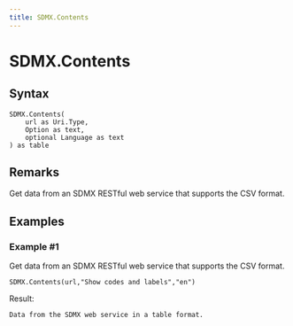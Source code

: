```yaml
---
title: SDMX.Contents
---
```


# SDMX.Contents



## Syntax

```powerquery
SDMX.Contents(
    url as Uri.Type,
    Option as text,
    optional Language as text
) as table
```


## Remarks

Get data from an SDMX RESTful web service that supports the CSV format.


## Examples

### Example #1 
Get data from an SDMX RESTful web service that supports the CSV format.
```powerquery
SDMX.Contents(url,"Show codes and labels","en")
```

Result: 
```powerquery
Data from the SDMX web service in a table format.
```



